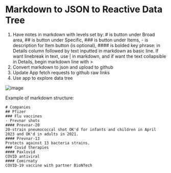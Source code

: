 # Markdown to JSON to Reactive Data Tree

1. Have notes in markdown with levels set by: # is button under Broad area, ## is button under Specific, ### is button under Items, - is description for Item button (is optional), #### is bolded key phrase: in Details column followed by text inputted in markdown as basic line. If want linebreak in text, use | in markdown, and if want the text collapsible in Details, begin markdown line with > 
2. Convert markdown to json and upload to github
3. Update App fetch requests to github raw links
4. Use app to explore data tree

![image](https://github.com/editorblitz/bionotes/assets/67771494/69d0bb04-4758-4a80-8dc2-6407f6c1b94e)

Example of markdown structure:
```
# Companies
## Pfizer
### Flu vaccines
- Prevnar shots
#### Prevnar-20
20-strain pneumococcal shot OK'd for infants and children in April 2023 and OK'd in adults in 2021.
#### Prevnar-13
Protects against 13 bacteria strains.
### Covid therapies
#### Paxlovid
COVID antiviral
#### Comirnaty
COVID-19 vaccine with partner BioNTech
```
